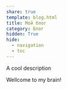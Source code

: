 ```yaml
---
share: true
template: blog.html
title: Мой блог
category: Блог
hidden: True
hide:
  - navigation
  - toc
---
```

A cool description

Wellcome to my brain!